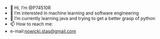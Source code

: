 - 👋 Hi, I’m @P74510R
- 👀 I’m interested in machine learning and software engineering
- 🌱 I’m currently learning java and trying to get a better grasp of python
- 📫 How to reach me:
- e-mail:nowicki.stas@gmail.com

